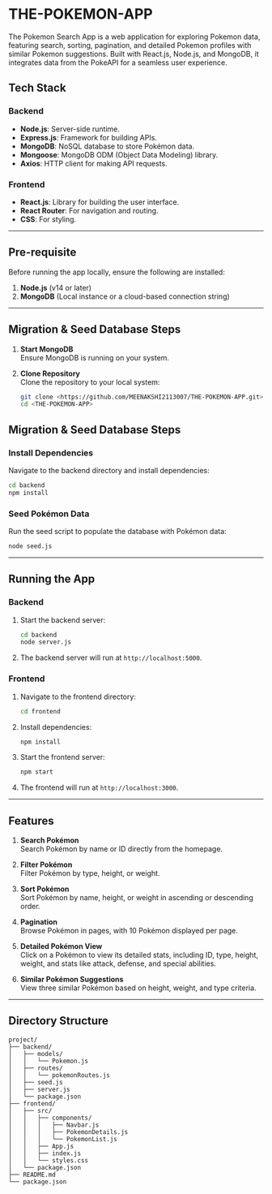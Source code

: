 # THE-POKEMON-APP
The Pokemon Search App is a web application for exploring Pokemon data, featuring search, sorting, pagination, and detailed Pokemon profiles with similar Pokemon suggestions. Built with React.js, Node.js, and MongoDB, it integrates data from the PokeAPI for a seamless user experience.
## Tech Stack

### Backend
- **Node.js**: Server-side runtime.
- **Express.js**: Framework for building APIs.
- **MongoDB**: NoSQL database to store Pokémon data.
- **Mongoose**: MongoDB ODM (Object Data Modeling) library.
- **Axios**: HTTP client for making API requests.

### Frontend
- **React.js**: Library for building the user interface.
- **React Router**: For navigation and routing.
- **CSS**: For styling.

---

## Pre-requisite

Before running the app locally, ensure the following are installed:
1. **Node.js** (v14 or later)
2. **MongoDB** (Local instance or a cloud-based connection string)

---

## Migration & Seed Database Steps

1. **Start MongoDB**  
   Ensure MongoDB is running on your system.

2. **Clone Repository**  
   Clone the repository to your local system:
   ```bash
   git clone <https://github.com/MEENAKSHI2113007/THE-POKEMON-APP.git>
   cd <THE-POKEMON-APP>
   

## Migration & Seed Database Steps

### Install Dependencies

Navigate to the backend directory and install dependencies:
```bash
cd backend
npm install
```

### Seed Pokémon Data

Run the seed script to populate the database with Pokémon data:
```bash
node seed.js
```

---

## Running the App

### Backend

1. Start the backend server:
   ```bash
   cd backend
   node server.js
   ```
2. The backend server will run at `http://localhost:5000`.

### Frontend

1. Navigate to the frontend directory:
   ```bash
   cd frontend
   ```
2. Install dependencies:
   ```bash
   npm install
   ```
3. Start the frontend server:
   ```bash
   npm start
   ```
4. The frontend will run at `http://localhost:3000`.

---

## Features

1. **Search Pokémon**  
   Search Pokémon by name or ID directly from the homepage.
   
2. **Filter Pokémon**  
   Filter Pokémon by type, height, or weight.

3. **Sort Pokémon**  
   Sort Pokémon by name, height, or weight in ascending or descending order.

4. **Pagination**  
   Browse Pokémon in pages, with 10 Pokémon displayed per page.

5. **Detailed Pokémon View**  
   Click on a Pokémon to view its detailed stats, including ID, type, height, weight, and stats like attack, defense, and special abilities.

6. **Similar Pokémon Suggestions**  
   View three similar Pokémon based on height, weight, and type criteria.

---

## Directory Structure

```
project/
├── backend/
│   ├── models/
│   │   └── Pokemon.js
│   ├── routes/
│   │   └── pokemonRoutes.js
│   ├── seed.js
│   ├── server.js
│   └── package.json
├── frontend/
│   ├── src/
│   │   ├── components/
│   │   │   ├── Navbar.js
│   │   │   ├── PokemonDetails.js
│   │   │   └── PokemonList.js
│   │   ├── App.js
│   │   ├── index.js
│   │   └── styles.css
│   └── package.json
├── README.md
└── package.json
```

